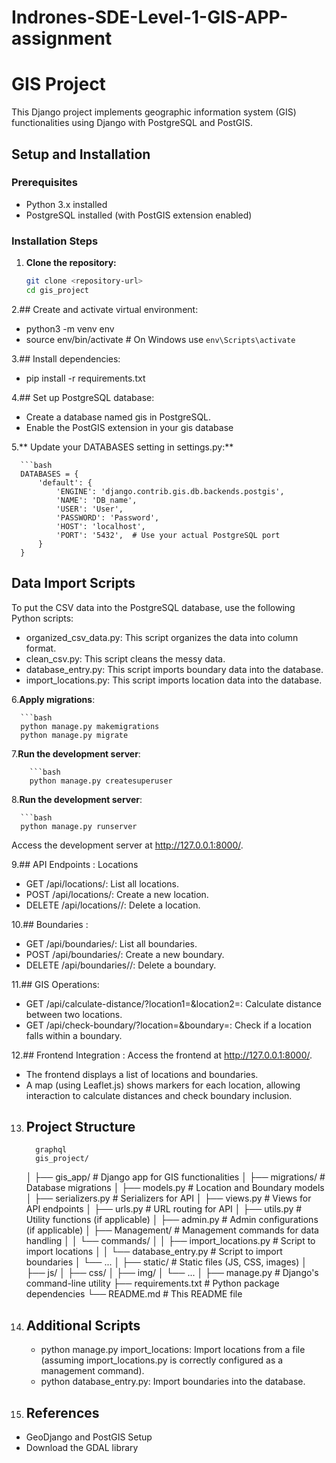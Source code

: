 # Indrones-SDE-Level-1-GIS-APP-assignment

# GIS Project

This Django project implements geographic information system (GIS) functionalities using Django with PostgreSQL and PostGIS.

## Setup and Installation

### Prerequisites

- Python 3.x installed
- PostgreSQL installed (with PostGIS extension enabled)

### Installation Steps

1. **Clone the repository:**

   ```bash
   git clone <repository-url>
   cd gis_project

2.## Create and activate virtual environment:
- python3 -m venv env
- source env/bin/activate   # On Windows use `env\Scripts\activate`

3.##  Install dependencies:
- pip install -r requirements.txt

4.## Set up PostgreSQL database:

- Create a database named gis in PostgreSQL.
- Enable the PostGIS extension in your gis database

5.** Update your DATABASES setting in settings.py:**

      ```bash
      DATABASES = {
          'default': {
              'ENGINE': 'django.contrib.gis.db.backends.postgis',
              'NAME': 'DB_name',
              'USER': 'User',
              'PASSWORD': 'Password',
              'HOST': 'localhost',
              'PORT': '5432',  # Use your actual PostgreSQL port
          }
      }
      

## Data Import Scripts
 To put the CSV data into the PostgreSQL database, use the following Python scripts:
- organized_csv_data.py: This script organizes the data into column format.
- clean_csv.py: This script cleans the messy data.
- database_entry.py: This script imports boundary data into the database.
- import_locations.py: This script imports location data into the database.
  
  
6.**Apply migrations**:

      ```bash
      python manage.py makemigrations
      python manage.py migrate

7.**Run the development server**:

        ```bash
        python manage.py createsuperuser
        
8.**Run the development server**:

      ```bash
      python manage.py runserver

Access the development server at http://127.0.0.1:8000/.

9.## API Endpoints :
   Locations
   - GET /api/locations/: List all locations.
   - POST /api/locations/: Create a new location.
   - DELETE /api/locations/<id>/: Delete a location.

10.## Boundaries :

   - GET /api/boundaries/: List all boundaries.
   - POST /api/boundaries/: Create a new boundary.
   - DELETE /api/boundaries/<id>/: Delete a boundary.

11.## GIS Operations:

   - GET /api/calculate-distance/?location1=<id>&location2=<id>: Calculate distance between two locations.
   - GET /api/check-boundary/?location=<id>&boundary=<id>: Check if a location falls within a boundary.
     
12.## Frontend Integration :
   Access the frontend at http://127.0.0.1:8000/.
   
   - The frontend displays a list of locations and boundaries.
   - A map (using Leaflet.js) shows markers for each location, allowing interaction to calculate distances and check boundary inclusion.
     
13. ## Project Structure

          graphql
          gis_project/
      │
      ├── gis_app/                # Django app for GIS functionalities
      │   ├── migrations/         # Database migrations
      │   ├── models.py           # Location and Boundary models
      │   ├── serializers.py      # Serializers for API
      │   ├── views.py            # Views for API endpoints
      │   ├── urls.py             # URL routing for API
      │   ├── utils.py            # Utility functions (if applicable)
      │   ├── admin.py            # Admin configurations (if applicable)
      │   ├── Management/         # Management commands for data handling
      │   │   └── commands/
      │   │       ├── import_locations.py  # Script to import locations
      │   │       └── database_entry.py    # Script to import boundaries
      │   └── ...
      │
      ├── static/                 # Static files (JS, CSS, images)
      │   ├── js/
      │   ├── css/
      │   ├── img/
      │   └── ...
      │
      ├── manage.py               # Django's command-line utility
      ├── requirements.txt        # Python package dependencies
      └── README.md               # This README file

14. ## Additional Scripts
    - python manage.py import_locations: Import locations from a file (assuming import_locations.py is correctly configured as a management command).
    - python database_entry.py: Import boundaries into the database.

15. ## References

- GeoDjango and PostGIS Setup
- Download the GDAL library
